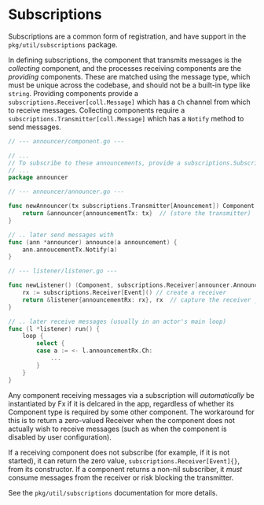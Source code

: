 # Subscriptions

Subscriptions are a common form of registration, and have support in the `pkg/util/subscriptions` package.

In defining subscriptions, the component that transmits messages is the _collecting_ component, and the processes receiving components are the _providing_ components.
These are matched using the message type, which must be unique across the codebase, and should not be a built-in type like `string`.
Providing components provide a `subscriptions.Receiver[coll.Message]` which has a `Ch` channel from which to receive messages.
Collecting components require a `subscriptions.Transmitter[coll.Message]` which has a `Notify` method to send messages.

```go
// --- announcer/component.go ---

// ...
// To subscribe to these announcements, provide a subscriptions.Subscription[announcer.Announcement].
// ...
package announcer
```

```go
// --- announcer/announcer.go ---

func newAnnouncer(tx subscriptions.Transmitter[Anouncement]) Component {
    return &announcer{announcementTx: tx}  // (store the transmitter)
}

// .. later send messages with 
func (ann *announcer) announce(a announcement) {
    ann.annoucementTx.Notify(a)
}
```

```go
// --- listener/listener.go ---

func newListener() (Component, subscriptions.Receiver[announcer.Announcement]) {
    rx := subscriptions.Receiver[Event]() // create a receiver
    return &listener{announcementRx: rx}, rx  // capture the receiver _and_ return it
}

// .. later receive messages (usually in an actor's main loop)
func (l *listener) run() {
    loop {
        select {
        case a := <- l.announcementRx.Ch:
            ...
        }
    }
}
```

Any component receiving messages via a subscription will _automatically_ be instantiated by Fx if it is delcared in the app, regardless of whether its Component type is required by some other component.
The workaround for this is to return a zero-valued Receiver when the component does not actually wish to receive messages (such as when the component is disabled by user configuration).

If a receiving component does not subscribe (for example, if it is not started), it can return the zero value, `subscriptions.Receiver[Event]{}`, from its constructor.
If a component returns a non-nil subscriber, it _must_ consume messages from the receiver or risk blocking the transmitter.

See the `pkg/util/subscriptions` documentation for more details.
